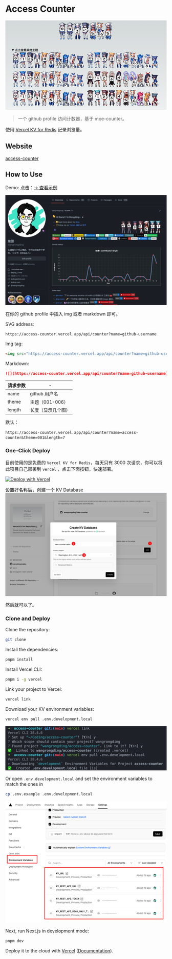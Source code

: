 # Access Counter

<p align="center">
  <a href="https://github.com/wangrongding" target="_blank" rel="noopener noreferrer">
    <img width="800" src="https://raw.githubusercontent.com/wangrongding/image-house/master/202305051430286.png" alt="access-counter">
  </a>
</p>

> 一个 github profile 访问计数器，基于 moe-counter。

使用 [Vercel KV for Redis](https://vercel.com/kv) 记录浏览量。

## Website

[access-counter](https://access-counter.vercel.app/)

## How to Use

Demo: 点击：[→ 查看示例](https://github.com/wangrongding)

<p align="center">
  <a href="https://github.com/wangrongding" target="_blank" rel="noopener noreferrer">
    <img width="800" src="https://raw.githubusercontent.com/wangrongding/image-house/master/202305051509482.png" alt="access-counter">
  </a>
</p>

在你的 github profile 中插入 img 或者 markdown 即可。

SVG address:

```
https://access-counter.vercel.app/api/counter?name=github-username
```

Img tag:

```html
<img src="https://access-counter.vercel.app/api/counter?name=github-username" />
```

Markdown:

```markdown
![](https://access-counter.vercel.app/api/counter?name=github-username)
```

| 请求参数 | -                  |
| -------- | ------------------ |
| name     | github 用户名      |
| theme    | 主题（001-006）    |
| length   | 长度（显示几个图） |

默认：

```
https://access-counter.vercel.app/api/counter?name=access-counter&theme=001&length=7
```

### One-Click Deploy

目前使用的是免费的 `Vercel KV for Redis`，每天只有 3000 次请求，你可以将此项目自己部署到 `vercel` ，点击下面按钮，快速部署。

[![Deploy with Vercel](https://vercel.com/button)](https://vercel.com/new/clone?repository-url=https://github.com/wangrongding/access-counter&project-name=access-counter&repository-name=access-counter&demo-title=Github%20profile%20access%20counter&demo-description=%E4%B8%80%E4%B8%AA%20github%20profile%20%E8%AE%BF%E9%97%AE%E8%AE%A1%E6%95%B0%E5%99%A8.&demo-url=https://access-counter.vercel.app/&demo-image=https://access-counter.vercel.app/site.png&stores=%5B%7B%22type%22:%22kv%22%7D%5D)

设置好名称后，创建一个 KV Database
![](https://raw.githubusercontent.com/wangrongding/image-house/master/202305051754046.png)

然后就可以了。

### Clone and Deploy

Clone the repository:

```bash
git clone
```

Install the dependencies:

```bash
pnpm install
```

Install Vercel CLI:

```bash
pnpm i -g vercel
```

Link your project to Vercel:

```bash
vercel link
```

Download your KV environment variables:

```bash
vercel env pull .env.development.local
```

![](https://raw.githubusercontent.com/wangrongding/image-house/master/202305061013955.png)

Or open `.env.development.local` and set the environment variables to match the ones in

```bash
cp .env.example .env.development.local
```

![](https://raw.githubusercontent.com/wangrongding/image-house/master/202305051751071.png)

Next, run Next.js in development mode:

```bash
pnpm dev
```

Deploy it to the cloud with [Vercel](https://vercel.com/new?utm_source=github&utm_medium=readme&utm_campaign=vercel-examples) ([Documentation](https://nextjs.org/docs/deployment)).

